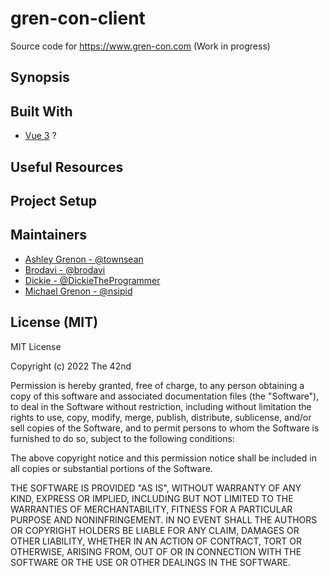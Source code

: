 # gren-con-client

Source code for https://www.gren-con.com (Work in progress)

## Synopsis

## Built With

* [Vue 3](https://vuejs.org/) ?

## Useful Resources

## Project Setup

## Maintainers

* [Ashley Grenon - @townsean](https://github.com/townsean)
* [Brodavi - @brodavi](https://github.com/brodavi)
* [Dickie - @DickieTheProgrammer](https://github.com/DickieTheProgrammer)
* [Michael Grenon - @nsipid](https://github.com/nsipid)

## License (MIT)

MIT License

Copyright (c) 2022 The 42nd

Permission is hereby granted, free of charge, to any person obtaining a copy of this software and associated documentation files (the "Software"), to deal in the Software without restriction, including without limitation the rights to use, copy, modify, merge, publish, distribute, sublicense, and/or sell copies of the Software, and to permit persons to whom the Software is furnished to do so, subject to the following conditions:

The above copyright notice and this permission notice shall be included in all copies or substantial portions of the Software.

THE SOFTWARE IS PROVIDED "AS IS", WITHOUT WARRANTY OF ANY KIND, EXPRESS OR IMPLIED, INCLUDING BUT NOT LIMITED TO THE WARRANTIES OF MERCHANTABILITY, FITNESS FOR A PARTICULAR PURPOSE AND NONINFRINGEMENT. IN NO EVENT SHALL THE AUTHORS OR COPYRIGHT HOLDERS BE LIABLE FOR ANY CLAIM, DAMAGES OR OTHER LIABILITY, WHETHER IN AN ACTION OF CONTRACT, TORT OR OTHERWISE, ARISING FROM, OUT OF OR IN CONNECTION WITH THE SOFTWARE OR THE USE OR OTHER DEALINGS IN THE SOFTWARE.
